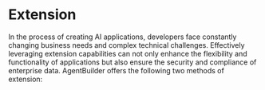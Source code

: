 # Extension

In the process of creating AI applications, developers face constantly changing business needs and complex technical challenges. Effectively leveraging extension capabilities can not only enhance the flexibility and functionality of applications but also ensure the security and compliance of enterprise data. AgentBuilder offers the following two methods of extension: